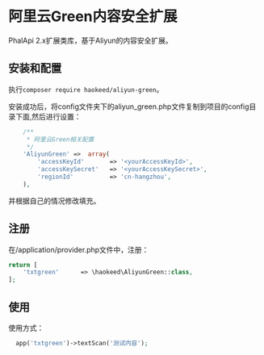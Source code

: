 # 阿里云Green内容安全扩展
PhalApi 2.x扩展类库，基于Aliyun的内容安全扩展。

## 安装和配置

执行```composer require haokeed/aliyun-green```。  

安装成功后，将config文件夹下的aliyun_green.php文件复制到项目的config目录下面,然后进行设置：  
```php
    /**
     * 阿里云Green相关配置
     */
    'AliyunGreen' =>  array(
        'accessKeyId'       => '<yourAccessKeyId>',
        'accessKeySecret'   => '<yourAccessKeySecret>',
        'regionId'          => 'cn-hangzhou',
    ),
```
并根据自己的情况修改填充。  

## 注册
在/application/provider.php文件中，注册：  
```php
return [
    'txtgreen'      => \haokeed\AliyunGreen::class,
];
```

## 使用
使用方式：
```php
  app('txtgreen')->textScan('测试内容');
```  

